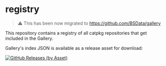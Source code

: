 # registry

> ⚠ This has been now migrated to https://github.com/BSData/gallery

This repository contains a registry of all catpkg repositories
that get included in the Gallery.

Gallery's index JSON is available as a release asset for download:

[![GitHub Releases (by Asset)](https://img.shields.io/github/downloads/WarHub-Warden-testrepo/registry/index-v1/bsdata.catpkg-gallery.json.svg)](https://github.com/WarHub-Warden-testrepo/registry/releases/download/index-v1/bsdata.catpkg-gallery.json)
